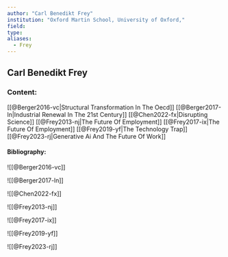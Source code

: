 ```yaml
---
author: "Carl Benedikt Frey"
institution: "Oxford Martin School, University of Oxford,"
field:
type:
aliases:
  - Frey
---
```


## Carl Benedikt Frey

### Content:
[[@Berger2016-vc|Structural Transformation In The Oecd]]
[[@Berger2017-ln|Industrial Renewal In The 21st Century]]
[[@Chen2022-fx|Disrupting Science]]
[[@Frey2013-nj|The Future Of Employment]]
[[@Frey2017-ix|The Future Of Employment]]
[[@Frey2019-yf|The Technology Trap]]
[[@Frey2023-rj|Generative Ai And The Future Of Work]]

#### Bibliography:

![[@Berger2016-vc]]

![[@Berger2017-ln]]

![[@Chen2022-fx]]

![[@Frey2013-nj]]

![[@Frey2017-ix]]

![[@Frey2019-yf]]

![[@Frey2023-rj]]